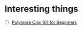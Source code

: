 # Interesting things

- [ ] [Polymore Clay 101 for Beginners](https://www.youtube.com/watch?v=tnfh7cydAkA)
